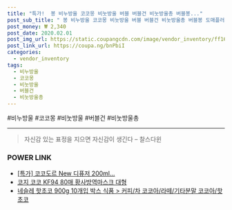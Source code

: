 ```yaml
--- 
title: "특가!  봉 비누방울 코코몽 비눗방울 버블 버블건 비눗방울총 버블봉..." 
post_sub_title: " 봉 비누방울 코코몽 비눗방울 버블 버블건 비눗방울총 버블봉 도매플러스" 
post_money: ₩ 2,340 
post_date: 2020.02.01 
post_img_url: https://static.coupangcdn.com/image/vendor_inventory/ff16/dc4e3a9f3dd11564451ac43f7caf40f3d79d31b2402fe5793ebb20004eb5.jpg 
post_link_url: https://coupa.ng/bnPbiI 
categories: 
  - vendor_inventory 
tags: 
  - 비누방울 
  - 코코몽 
  - 비눗방울 
  - 버블건 
  - 비눗방울총 
--- 
```

  #비누방울 #코코몽 #비눗방울 #버블건 #비눗방울총 
<hr> 

> 자신감 있는 표정을 지으면 자신감이 생긴다 – 찰스다윈 


### POWER LINK

* <a href="https://blog.naver.com/sakai111/221792173400" target="_blank">[특가] 코코도르 New 디퓨저 200ml...</a>
* <a href="https://blog.naver.com/fasyy4321/221791361220" target="_blank">코지 코코 KF94 80매 황사방역마스크 대형</a>
* <a href="https://blog.naver.com/fasyy4321/221776991069" target="_blank">네슬레 핫초코 900g 10개입 박스 식품 > 커피/차 코코아/라떼/기타분말 코코아/핫초코</a>
